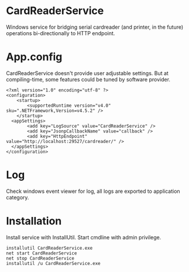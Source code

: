 # CardReaderService
Windows service for bridging serial cardreader (and printer, in the future) operations bi-directionally to HTTP endpoint.
# App.config
CardReaderService doesn't provide user adjustable settings. But at compiling-time, some features could be tuned by software provider.
```
<?xml version="1.0" encoding="utf-8" ?>
<configuration>
    <startup> 
        <supportedRuntime version="v4.0" sku=".NETFramework,Version=v4.5.2" />
    </startup>
  <appSettings>
        <add key="LogSource" value="CardReaderService" />
        <add key="JsonpCallbackName" value="callback" />
        <add key="HttpEndpoint" value="http://localhost:29527/cardreader/" />
  </appSettings>
</configuration>
```
# Log
Check windows event viewer for log, all logs are exported to application category.
# Installation
Install service with InstallUtil. Start cmdline with admin privilege.
```
installutil CardReaderService.exe
net start CardReaderService
net stop CardReaderService
installutil /u CardReaderService.exe
```

